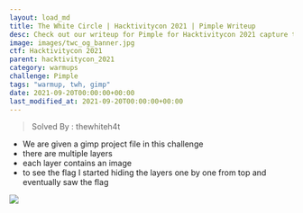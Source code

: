 ```yaml
---
layout: load_md
title: The White Circle | Hacktivitycon 2021 | Pimple Writeup
desc: Check out our writeup for Pimple for Hacktivitycon 2021 capture the flag competition.
image: images/twc_og_banner.jpg
ctf: Hacktivitycon 2021
parent: hacktivitycon_2021
category: warmups
challenge: Pimple
tags: "warmup, twh, gimp"
date: 2021-09-20T00:00:00+00:00
last_modified_at: 2021-09-20T00:00:00+00:00
---
```





> Solved By : thewhiteh4t


- We are given a gimp project file in this challenge
- there are multiple layers
- each layer contains an image
- to see the flag I started hiding the layers one by one from top and eventually saw the flag


![](https://i.imgur.com/JTQSPdT.png)



